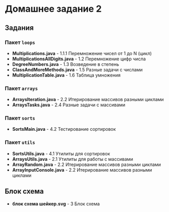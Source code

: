 # Домашнее задание 2

## Задания

### Пакет `loops`
- **Multiplications.java** - 1.1.1 Перемножение чисел от 1 до N (цикл)
- **MultiplicationsAllDigits.java** - 1.2 Перемножение цифр числа
- **DegreeNumbers.java** - 1.3 Возведение в степень
- **ClassAndMoreMethods.java** - 1.5 Разные задачи с числами
- **MultiplicationTable.java** - 1.6 Таблица умножения

### Пакет `arrays`
- **ArraysIteration.java** - 2.2 Итерирование массивов разными циклами
- **ArraysTasks.java** - 2.4 Разные задачи с массивами

### Пакет `sorts`
- **SortsMain.java** - 4.2 Тестирование сортировок

### Пакет `utils` 
- **SortsUtils.java** - 4.1 Утилиты для сортировок
- **ArraysUtils.java** - 2.1 Утилиты для работы с массивами
- **ArrayRandom.java** - 2.2 Итерирование массивов разными циклами
- **ArrayInputConsole.java** - 2.2 Итерирование массивов разными циклами

## Блок схема
- **блок схема шейкер.svg** - 3 Блок схема